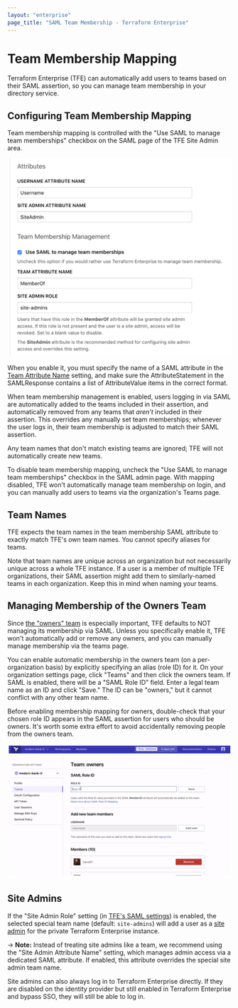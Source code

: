 ```yaml
---
layout: "enterprise"
page_title: "SAML Team Membership - Terraform Enterprise"
---
```


# Team Membership Mapping

Terraform Enterprise (TFE) can automatically add users to teams based on their SAML assertion, so you can manage team membership in your directory service.

## Configuring Team Membership Mapping

Team membership mapping is controlled with the "Use SAML to manage team memberships" checkbox on the SAML page of the TFE Site Admin area.

![Screenshot: the TFE SAML team membership checkbox](./images/saml-team-membership.png)

When you enable it, you must specify the name of a SAML attribute in the [Team Attribute Name](./configuration.html#attributes) setting, and make sure the AttributeStatement in the SAMLResponse contains a list of AttributeValue items in the correct format.

When team membership management is enabled, users logging in via SAML are automatically added to the teams included in their assertion, and automatically removed from any teams that _aren't_ included in their assertion. This overrides any manually set team memberships; whenever the user logs in, their team membership is adjusted to match their SAML assertion.

Any team names that don't match existing teams are ignored; TFE will not automatically create new teams.

To disable team membership mapping, uncheck the "Use SAML to manage team memberships" checkbox in the SAML admin page. With mapping disabled, TFE won't automatically manage team membership on login, and you can manually add users to teams via the organization's Teams page.

## Team Names

TFE expects the team names in the team membership SAML attribute to exactly match TFE's own team names. You cannot specify aliases for teams.

Note that team names are unique across an organization but not necessarily unique across a whole TFE instance. If a user is a member of multiple TFE organizations, their SAML assertion might add them to similarly-named teams in each organization. Keep this in mind when naming your teams.

## Managing Membership of the Owners Team

Since [the "owners" team](../users-teams-organizations/teams.html#the-owners-team) is especially important, TFE defaults to NOT managing its membership via SAML. Unless you specifically enable it, TFE won't automatically add or remove any owners, and you can manually manage membership via the teams page.

You can enable automatic membership in the owners team (on a per-organization basis) by explicitly specifying an alias (role ID) for it. On your organization settings page, click "Teams" and then click the owners team. If SAML is enabled, there will be a "SAML Role ID" field. Enter a legal team name as an ID and click "Save." The ID can be "owners," but it cannot conflict with any other team name.

Before enabling membership mapping for owners, double-check that your chosen role ID appears in the SAML assertion for users who should be owners. It's worth some extra effort to avoid accidentally removing people from the owners team.

![Screenshot: The role ID field on the owners team page](./images/saml-owners.png)

## Site Admins

If the "Site Admin Role" setting (in [TFE's SAML settings](./configuration.html)) is enabled, the selected special team name (default: `site-admins`) will add a user as a [site admin](../private/admin/index.html) for the private Terraform Enterprise instance.

-> **Note:** Instead of treating site admins like a team, we recommend using the "Site Admin Attribute Name" setting, which manages admin access via a dedicated SAML attribute. If enabled, this attribute overrides the special site admin team name.

Site admins can also always log in to Terraform Enterprise directly. If they are disabled on the identity provider but still enabled in Terraform Enterprise and bypass SSO, they will still be able to log in.
